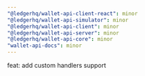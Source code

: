 ```yaml
---
"@ledgerhq/wallet-api-client-react": minor
"@ledgerhq/wallet-api-simulator": minor
"@ledgerhq/wallet-api-client": minor
"@ledgerhq/wallet-api-server": minor
"@ledgerhq/wallet-api-core": minor
"wallet-api-docs": minor
---
```


feat: add custom handlers support
